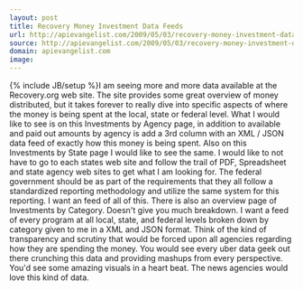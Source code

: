 ```yaml
---
layout: post
title: Recovery Money Investment Data Feeds
url: http://apievangelist.com/2009/05/03/recovery-money-investment-data-feeds/
source: http://apievangelist.com/2009/05/03/recovery-money-investment-data-feeds/
domain: apievangelist.com
image: 
---
```

{% include JB/setup %}I am seeing more and more data available at the Recovery.org web site. The site provides some great overview of money distributed, but it takes forever to really dive into specific aspects of where the money is being spent at the local, state or federal level.
What I would like to see is on this Investments by Agency page, in addition to available and paid out amounts by agency is add a 3rd column with an XML / JSON data feed of exactly how this money is being spent.
Also on this Investments by State page I would like to see the same. I would like to not have to go to each states web site and follow the trail of PDF, Spreadsheet and state agency web sites to get what I am looking for. The federal government should be as part of the requirements that they all follow a standardized reporting methodology and utilize the same system for this reporting. I want an feed of all of this.
There is also an overview page of Investments by Category. Doesn't give you much breakdown. I want a feed of every program at all local, state, and federal levels broken down by category given to me in a XML and JSON format.
Think of the kind of transparency and scrutiny that would be forced upon all agencies regarding how they are spending the money. You would see every uber data geek out there crunching this data and providing mashups from every perspective. You'd see some amazing visuals in a heart beat.
The news agencies would love this kind of data.
